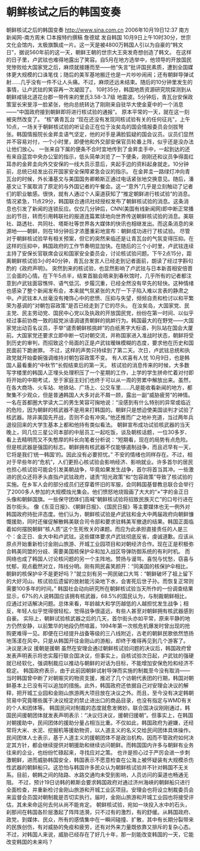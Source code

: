 # 朝鲜核试之后的韩国变奏

朝鲜核试之后的韩国变奏
http://www.sina.com.cn 2006年10月19日12:37 南方新闻网-南方周末
□本报特约撰稿 詹德斌 发自韩国
10月9日上午10时30分，世宗文化会馆内，太极旗飘成一片。这一天是被4800万韩国人引以为自豪的“韩文日”，据说560年前的这一天，朝鲜王朝的世宗大王突发奇想创造了韩文。
在这样的日子里，卢武铉也难得地露出了笑容。自5月在地方选举中，他领导的开放国民党惨败给大国家党之后，麻烦就接踵而至——他“失言”批评国民素质，遭到全国媒体更大规模的口诛笔伐；随后的美军基地搬迁也是一片吵吵闹闹；还有朝鲜导弹试射……几乎没有一件不让人头痛。不过，麻烦还远未结束。随后的10分钟里发生的事情，让卢武铉的笑容再一次凝固了。
10时35分，韩国地质资源研究院探测到从朝鲜咸镜北道花台郡一带传来的里氏3.58-3.7级
地震波。5分钟后，青瓦台安保政策室长宋旻淳一脸紧张，他向总统转达了刚刚来自驻华大使金夏中的一个消息——“中国政府接到朝鲜即将进行核试验的通报”。
原本平常的一天，就在这一刻被突然改变了。
“核”袭青瓦台
“现在还没有发现同核试验有关的任何征兆”，上午10点，一场关于朝鲜核试验的听证会正在位于汝矣岛的国会情报委员会剑拔弩张。韩国情报院长金昇圭语气坚定，他的对手是满脸狐疑的国会议员。议员们显然并不容易对付，一个小时里，即便他和外交部安保官员轮番上阵，似乎还是没办法让他们放心。
一张来自下属的便条不合时宜地传到了金昇圭手中，一起到达的还有来自蓝宫中央办公室的指示，低头简单浏览了一下便条，刚刚还和议员争得面红耳赤的金昇圭向外交安保的一线大员示意后，夹起手边的资料起身就走。10分钟前，总统已经发出召开国家安全保障紧急会议的指示。
在金昇圭一路绿灯冲向青瓦台的时候，外长潘基文与美国国务卿赖斯正通过电话紧张地交换意见。随后，潘基文让下属取消了原定的与外国记者的午餐会。这一“意外”几乎是立刻触动了记者们的职业敏感。很快，就有人通过个人渠道获知了“推定朝鲜进行核试验”的消息。
情况紧急，11点29分，韩国联合通讯社经授权发布了朝鲜核试验的消息。这条消息也引发了新闻的连锁反应。仅仅几分钟后，CNN(美国有线新闻网)即中断正常播出的节目，转而引用韩联社的报道连篇累牍地向世界传送朝鲜核试验的消息。美联社、路透社、共同社、塔斯社等世界各大媒体的快讯也相继发出。而这条消息的来源地——朝鲜，则在18分钟后才浓墨重彩地宣布：朝鲜成功进行了核试验。
尽管对于朝鲜核试验早有相关预案，但它的突然来临还是让青瓦台的气氛变得压抑。在这样的压抑中，韩国政府的工作节奏明显加快。在随后的三个小时里，卢武铉连续主持了安保长官联席会议和国家安全委员会，讨论核试验问题。下午2点15分，距离朝鲜核试验3小时40分钟，青瓦台发言人已经走到记者面前，朗读了经过字斟句酌的《政府声明》。
突然到来的核试验，也显然影响了卢武铉与日本新首相安倍晋三会面的心情。在下午5点半，结束首脑会晤来到春秋馆时，几乎所有的记者都注意到卢武铉面容憔悴、语气低沉、步履沉重，已经全然没有早先的轻快。这种情绪也感染了整个新闻发布会，本来就气氛紧张的大厅一下子陷入难以言表的静肃之中。卢武铉本人丝毫没有掩饰心中的悲愤、压抑与失望，频频自责和检讨以和平繁荣为基调的“对朝包容政策”是否已经走到了它的尽头。
在汝矣岛，大国家党、民主党、民主劳动党、国民中心党以及执政的开放国民党，纷纷在第一时间、以似乎经过事前协商一致的超党派语调谴责朝鲜的挑衅行为。韩国最大的在野党——大国家党出动百名议员，手举“谴责朝鲜核挑衅”的白纸黑字大标语，列队站在国会大厦前。大国家党还要求立即中断一切对朝交流，并称国家进入准战时状态，朝鲜将受到历史的审判，而招致这个局面的正是卢武铉暧昧模糊的态度，要求他在历史和国民面前下跪谢罪。
不过，这样的声势只持续到了第二天。次日，卢武铉总统和执政党就开始委婉强调维持对朝包容政策不变。
有人欢喜有人忧
10月9日，也是韩国人最看重的“中秋节”长假结束后的第一天。
核试验的消息传来的时候，大多数写字楼里的韩国人正埋头处理积压了一个星期的工作，上学的学生拼命忙着对付即将开始的中期考试，至于家庭主妇们也终于可以从一周的劳累中解放出来。虽然，在各大商场、火车站、地铁站、广场上、公交车里……凡是能收看新闻的地方，都聚集不少观众，但是普通韩国人大多对此不屑一顾，露出一副“威胁疲劳”的神情。
一名在首都圈大学读大二的男生笑容可掬地说：“没感到有什么特别的异常或临近的危险，因为朝鲜的核武器不是用来打韩国的。朝鲜只是想迫使美国谈判才试验了核武器。除非美国先开战，否则不会有冲突。”他还推而广之地补充道，当过两年兵退役回来的大学生基本上都和他持有类似看法。
朝鲜宣布成功试验核武器的当天晚上，同几位三星公司本部的中层员工一起吃饭，谈及朝核话题，一位30多岁、看上去精明而又不失憨厚的科长向笔者分析说：“短期看，现在的局势有点危险。但是核武器是强国的标志。朝鲜拥有核武器不仅能够遏制战争，而且迟早有一天，它将是我们‘统一韩国’的。因此没有必要担忧。”
不安的情绪也同样存在。不过，相对于早些年的“危机”，人们更担心核试验会影响经济、影响就业。许多首尔的居民也担心核试验可能会引发美朝战争，毕竟如果发生战争，首尔将首当其冲。一些激进的民众还将矛头直指卢武铉政府，谴责“阳光政策”和“包容政策”导致了核试验的实施。在乡军人会的部分成员们还穿着怀旧的军服，会同韩国基督教总联合会举行了2000多人参加的大规模烛光集会。他们愤怒地烧毁画了大大的“×”字的金正日头像和朝鲜国旗。一些保守团体们高喊“朝鲜核试验将招致民族灭亡”的口号行进在首尔街头。
像《东亚日报》、《朝鲜日报》、《国民日报》等主要媒体也无一例外对韩国政府持批评态度。他们认为，朝鲜核试验是卢武铉和金大中两届政府向朝鲜慷慨援助，同时还催促解散韩美联合司令部和要求驻韩美军撤退的结果。韩国正面临着如何摆脱朝鲜“核人质”这个生死攸关的课题。而应为此承担直接责任的人是三个：金正日、金大中和卢武铉。这些媒体要求卢武铉彻底反省，虔诚道歉。应该从原点开始重新检讨金刚山旅游、开城工业园项目和对朝经济合作。现在正是积极弥合韩美同盟的分歧、需要美国核保护伞和加入战区导弹防御系统的有利时机。
而网络也成了韩国人讨论核问题的另一个主阵地。赞扬与谩骂，喜悦与忧愁，窃喜与忧郁，观点截然对立，阵线分明。刚有网民喜笑颜开：“同美国的核保护伞相比，朝鲜的核保护伞不是更好吗？”就立刻有另一网民破口大骂：“朝鲜破坏了祖上留下的大好河山。核试验后遗留的放射能污染地下水，会害死后世子孙。而恢复正常则需要100多年的时间。”
韩国社会动向研究所在朝鲜核试验当天所作的一份调查结果显示，67%的人说韩国应该拥有核武器，68.5%的国民认为，与制裁朝鲜相比，应通过对话解决问题。总体来看，年龄越大和学历越低的人越担忧发生战争；相反，年轻人似乎觉得很轻松，觉得战争很遥远，有些人甚至对朝鲜拥有核武器感到自豪。
实际上，朝鲜试验核武器之后的几天，首尔街头亦如平常，原来平静的地方仍然安静，以前繁华的地段仍然喧嚣，1994年第一次核危机爆发时曾出现的抢购更难得一见。即便在已经提升战备等级的三八线附近，古老的朝鲜民歌依然悠扬地荡漾在风中。只是从韩国开往金刚山的游船，却终于难得再见到几个游客了。
决议是决议 援朝是援朝
虽然在安理会通过朝鲜核试验问题的决议后，韩国政府曾发表声明表示将忠实履行联合国决议，但事实上，自核试验次日起，卢武铉的强硬就已经软化，强调制裁应以推动与朝鲜的对话为目标，不能增加安保危险和经济不稳定。
韩国政府表示，由于此前因朝鲜试射导弹而实施的制裁至今没有取消——当时韩国曾中断了对朝赈灾的物资支援，推迟了几个访朝代表团的行期，韩国对朝鲜基本上已没有可以追加的措施。此外，韩国政府还依据自己对安理会决议的解释，把开城工业园和金刚山旅游两大项目放在决议之外。而且，至今没有决定韩朝贸易中究竟哪些属于决议规定的禁止进出口的商品目录，也没有指定与WMD有关的个人和团体等。
韩国民间对制裁的态度就愈发微妙。联合国决议刚刚通过，韩国民间援朝团体就发表声明表示：“决议归决议，援朝归援朝”。但事实上，在韩国对朝援助中，民间团体的援助分量占相当比重。不仅如此，韩国政府为避嫌，还经常将大米、水泥、挖掘机等援助物资，以人道主义的名义交给民间团体具体操作。民间团体人士表示，基于人道主义的援朝团体不是政治机构，因而不管政府如何决定其方针，都会继续提供对朝援助和继续访问朝鲜。而韩国国内许多与朝鲜有业务往来的企业，也纷纷忙碌起来，寻找应对之策。
也许是担心过于严厉会进一步刺激朝鲜，进而威胁韩国安全，韩国表示不愿意检查在公海上被怀疑装有大规模杀伤性武器的朝鲜船只。这恐怕与韩国许多民众认为朝鲜核试验并不针对韩国不无关系。目前，朝韩之间的陆路、水路交通均未受到影响，人员访问的渠道也畅通无阻。
不过，预计19日访韩的赖斯会要求韩国政府对通过济州海峡的朝鲜船只进行全面检查，并重新检讨金刚山旅游和开城工业区项目。安理会也将设立制裁委员会来监督会员国对朝制裁是否切实执行。届时，金刚山旅游和开城工业园也将接受评估，其未来命运何去何从尚不能肯定。
朝鲜核试验，宛如一块投入水中的石头，刹那间在韩国各阶层激起了阵阵涟漪，只不过有的激烈，有的舒缓。从韩国政府、政党，到媒体、民众，所有的感情集中在一瞬间碰撞、扩散，其中有长期分裂带来的民族创伤，有对威胁的免疫和疲劳，还有对外来力量既依靠又排斥的复杂心态。不过，对韩国人来说，威胁已经存在了好几十年，那一刻能改变韩国的一天，它能改变韩国的未来吗？

